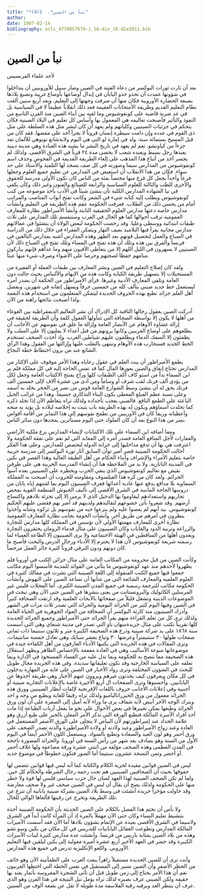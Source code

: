 ```yaml
---
title: "*نبأ من الصين*.  2(4)"
author: 
date: 1907-02-14
bibliography: oclc_4770057679-i_16-div_10.d1e2011.bib
---
```




#  نبأ من الصين 


 لأحد علماء الفرنسيس 

 بعد أن ثارت ثورات البوكسر من دعاة الفتنة في الصين وصار سبيل للأوروبيين أن يتداخلوا في شؤونها عمدت أن تحذو حذو اليابأن في إبدال أوضاعها بأوضاع غريبة وتصبغ بلادها بصبغة الحضارة الأوروبية فكان منها أن صرفت وجهتها إلى التعليم. وبعد  أربع  سنين ألغت نظام التعليم القديم وطريقة الأمتحانات العقيمة فعد ذلك انقلاباً عظيماً لا في السياسية بل في عد ضربة قاضية على كونفوشيوس وما لقيه بين أبناء الصين منذ القرن التاسع من النفوذ والتأثير فأصبحت تعاليمه هي المعمول بها وأساس كل تعليم في البلاد الصينية فكان يتحكم في جزئيات الصينيين وكلياتهم ولم يعهد أن كان لبشر مثل هذه السلطة على مثل ذي القوم في عدده وإن دامت سيطرة إنسان قروناً لا يجرأ  أحد  على مقضها. فقد كان من قبل المسيح بستمائة سنة. ولد في إمارة لو التي هي اليوم ولايةشانغ تونوهي للألمان تعد جزءاً من كياوتشو. نعم لم يعهد في تاريخ البشر ما يشبه هذه العبادة وهي مدينة دينية يعبدها رجل بسيط ويعبده شعب لا يحصى مدة  ٢٤  قرناً في الشرق الأقصى. ولذلك لم يجسر  أحد  من أتباع هذا المذهب على إلغاء الطريقة القديمة في الفحوص وحذف اسم كونفوشيوس من المدارس سيما وصورته في كل صف يسجد لها التلميذ والأستاذ على حد سواء. فكان من هذا الانقلاب أن استعيض في المدارس عن تعليم جميع العلوم وجعلها فرعاً وأحداً يجعل كل فرع منها مختصاً بفئة من الناس كان تكون الأولى مدرسة للحقوق والأخرى للطب والثالثة للعلوم السياسية والرابعة للصنائع والفنون وغير ذلك وكأن يكفي في نيا الشهادة المدارس الكلية تأن ينشئ شيئاً في الأدب يأخذ موضوعه من كتب كونفوشيوس ويطلب إليه كتابه شيء في الشعر وكانت تفتح أبواب المناصب والمراتب أمام من يحسن ذلك من الطلاب. فعرفت الحكومة عقم هذه الطريقة في التعليم وأنشأت مدارس خاصة دعتها مدارس العلوم الحقيقية الثابتة وأنشأ الأمبراطور نظارة للمعارف العمومية ترقب أحوالها كما هو الحال في الغرب وستنقسم تلك المدارس على  ثلاث  طبقات ابتدائية ووسطى وعليا. وقد رخصت الحكومة لبعض الولاة أن ينشئوا في عمالاتهم مدارس مجانية يقرأ فيها التلاميذ نصف النهار ويتمكن الفقراء في خلال ذلك من الدراسة في الصباح والعمل لتحصيل قوتهم بعد الظهر وهذه المدارس أشبه بمدارس   البالغين في فرنسا والفرق بين هذه وتلك أن هذه تفتح في المساء وتلك تفتح في الصباح ذلك لأن الصينيين   لا يسهرون في الليل اللهم إلا من يتعاطى الأفيون منهم وما عدأهم فإنهم يباركون منامهم حفظا لصحتهم وحرصا على الأضواء وصرف شيء منها عبثاً. 

 ولقد كان إصلاح التعليم في الصين ونشر المعارف بين طبقات العملة أو الفقيرة من المستحيلات إلا بتسهيل طريقة الكتابة وكانت هذه من الإبهام والألتباس بحيث حالت دون العامة وتلقي المعارف الأدبية وغيرها. فرأى الأمبراطور من الحكمة أن يصدر أمره ليستعمل خط جديد صيني يتألف كله من  خمسين  حرفاً ويسهل إتقانه في شهرين. وبفضل أهل العلم جرائد تطبع بهذه الحروف الجديدة ليتمكن المتعلمون من استخدام هذه النغمة ولذا أصبحت نتائجها راهنة من الآن. 

 أدركت الصين بعقول رجالها الثاقبة كل الإدراك أن نشر التعاليم الديمقراطية بين الغوغاء من أهلها لا يكون إلا بواسطة الصحافة التي تتنأولها العقول كلفة وأن الطريقة لحقيقة في إزالة غشاوة الأوهام عن الأبصار العامة وإزالة ما علق في نفوسهم عن الأجانب أن يطلعوهم على أوضاع الغربيين وكانوا يرونهم من قبل أعداء لا يمليون إلا على السلب ولا يظمئون إلا السفك الدماء ويطلقون عليهم شياطين الغرب. وإذ أخذت الصحف تستخدم الخط الجديد فستحارب هذه الأوهام وتنتهي بالتغلب عليها وإزالتها من العقول وهذا الرأي الشائع عند من يرون اختطاط خطة النجاح. 

 يطمع الأمبراطور أن يبث العلم في عقول رعاياه وهذا الأمر موقوف على الإكثار من المدارس تحتاج إنفاق والصين يعوزها المال كما قد تمس الحاجة إليه في كل مملكة فلم ير ابن السماء بداً من استو كاف أكف الطبقات كلها وراح يفتتح الاكتتاب العامة وجعل لكل من يؤدي  ألف  فرنك لقب شرف أو وساماً ومن أدى من  عشرة  آلاف  لإلى  خمسين  ألف  فرنك يحق له أن ينشئ وسط الشوارع العامة قوس من نصر من الحجر يخلد به اسمه وعلى نسبة عظم المبلغ المعطى يكون البناء التذكاري جسيماً. وهذا من غرائب الحيل الباعثة على الطمع النافع. فالصبي يعجب بأجداده ولذلك تراه يتعاظم الآن إذا تخلد ذكره كما تخلدت أسماؤهم ويكون له بهذه الطريقة باب يثبت به إخلاصه لبلاده بل يؤيد به منحه وأعطياته وربما كان في الأوربيين من تطمح نفوسهم إلى هذا التمايز من أقامة أقواس   نصر من هذا النوع بعد أن كان الملوك حتى اليوم مستأثرين بمجدها دون سائر الناس. 

 ومما أضافه ابن السماء على تلك الاكتتابات لإنشاء المدارس نزع ملكية الأراضي والعقارات لأجل المنافع العامة فصدر أمره إلى المعابد التي لم تقم على نفقة الحكومة ولا   اعترفت هي بها أن تدفع مداخليها إلى خزانة الدولة لتخصص للمدارس. وعلى هذا الفكر أحالت الحكومة الصينية قصر أمير توأن السابق أثار ثورة البوكسر إلى مدرسة حربية خاصة بتعليم الأمراء والإشراف وأبناء الحكام من أهل الطبقة العالية وهذا القصر في بكين في المدينة التاتارية. ولا بد من الملاحظة هنا أن إنشاء المدرسة الحربية هي على طرفي نقيض مع تعاليم كونفوشيوس الذي ينفي الحرب ويحظره على الصينيين يعده أسوأ الجرائم. ولقد كان من كره هذا الفيلسوف ومقاومته للحروب أن أصبحت به المملكة السماوية بلا مدافع يدفع عنها عادية أعدائها فعرف الصينيون اليوم بما لقنتهم إياه يابان من دروسها الحاجة الماسة في الشرق الأقصى إلى تأليف الجيوش المنظمة القوية بمحض تجاربهم واستعدادهم ليقاوموا بها الدخيل الذي لا يرمي إلا إلى تجزئة بلادهم واكتساح أرضهم. وقد شعروا بأتن خضوعهم لتقاليدهم ولدينهم قد أضر بهم فقضى عليهم الحكيم كونفوشيوس. بيد أنهم لم يعصوا عليه ولم ينزعوا حبه من نفوسهم بل تركوه وشأنه وأخذوا ينظرون في أمرهم من طريق أخر. وأنشأت الحومة بجانب نظارة المعارف العمومية نظارة أخرى للمعارف مهمتها الأولى لأن تؤسس في المملكة كلها مدارس للتجارة والزراعة وتربية الدود والغابات وكان الصينيون على مثال قدماء الرومان يحتقرون التجارة ويعدون أهلها من الساقطين في الهيئة الاجتماعية ولا يرى الصينيون إلا الطاعة العمياء لما رسمته شريعة كونفوشيوس لأن هذا لا يحترم إلا الأدباء ورجال الدرس والبحث فأصبح ما كان دونهم ودون الترقي قروناً كثيرة جائز العمل مرخصاً. 

 وكأنت الصين من قبل محرومة من المكاتب العامة على مثال خزائن الكتب في أوروبا فلم يظهروا لأحدهم منذ عهد كونفوشيوس ما يتأتى من الفوائد للمدينة فأسسوا اليوم مكاتب جمعوا فيها جميع الكتب المنقولة إلى اللغة الصينية التي نشرت في ممالك كثيرة في العلوم العلمية والمعارف الشائعة التي من شأنها أن تساعد الصين على النهوض وأنشأت الحكومة مكاتب للترجمة رسمية في جميع المدن الصينية الكبرى. أما المجلات فليس غير المرسلين   الكاثوليك والبروتستانت من يعنى بنشرها في الصين حتى الآن وهي تبحث في الموضوعات الدينية وتشغل قليلاً من صفحاتها بالأبحاث العلمية وقد ارتقت الصحافة كثيراً في الصين وفيها اليوم كثير من الجرائد اليومية والجرائد التي تصدر  ثلاث  مرات في الشهر وأدرك الصينيون منذ كارثة البوكسر أن الصحافة من المواد الجوهرية في الحياة العامة ولذلك ترى كل من تعلم القراءة منهم يقرأ الجرائد حتى الأمبراطور وجميع الجرائد الجديدة كلها تقريباً تكتب على مثال جريدةسهان باو التي تصدر في مدينة شنغاي وهي التي أسست سنة   ١٨٦٨  على يد شركة صينية وذرع هذه الصحيفة الكبيرة متر و  ثلاثون  سنتيما ذات  ثماني  صفحات طولها  ٣٠  سنتيمتراً وعرضها  ٣٠  وتباع بعشر سبايك وهي تعادل  خمسة  سانتيمات. وترى المقالات في هذه الجريدة التي يكتبها الأدباء العارفون من أهل الكفاءة جيدة في موضوعاتها منوعة الأساليب وهي في العادة مفعمة بالإحساس الطاهر ويظهر استقلال هذه الصحيفة مما تنصح به للحكومة وبما تدل عليه من الفساد المستحوذ في الإدارة وبما تعلقه على السياسة الخارجية وقد تكون تعليقاتها سديدة. وفي هذه الجريدة مجال طويل للبحث في الشؤون المختلفة وترى رواد الأخبار في الصين على غاية من المهارة يدخلون في كل مكان ويعرفون كيف يحدثون غيرهم ويروون عنهم الأخبار وهي طريقة أخذوها عن اليابانيين. وأحسنوها وترى الصفحات ال  أربع  الأخيرة غاصة بالإعلانات التجارية صينية أو أجنبية وفي إعلانات الأجانب حروف باللغات الإفرنجية لإلفات أنظار الصينيين وورق هذه الجرائد معمول من ورق الخيزرانالبامبو ولذلك تراه رقيقاً للغاية ويطبع من وجه و  احد  ويترك الوجه الآخر أبيض لأنه شفاف يرى ما وراء لأنه أميل إلى الصفرة على أن لون ورق الجرائد وطبعها يمكن تغييرها في بعض الأحوال على نحو ما يفعل أرباب الطباعة إذا مات  أحد  أفراد الأسرة المالكة فتطبع الورقة التي تذكر الأمر المعلن بالخبر على طبع أزرق وهو علامة الحداد عند إمبراطورتهم لأن البياض لا يتجلى على الورق الأصفر المستعمل في العادة وعند زواج الأمبراطور وعيد ولادته أو ولادة الأمبراطورة والدته تصدر الصحف على ورق أحمر وهو لون العيد والسعادة وتطبع بالسواد. ويستعمل اللون الأحمر أيضاً في اليوم الأول من السنة وهو يصادف بعد شهر من رأس السنة في أوروبا.   والجرائد المصورة ناجحة في المدن العظمى وهذه الصحف مؤلفة من  اثنتي  عشرة  ورقة مضاعفة ولها غلاف أحمر أو أخضر وثمن النسخة  عشرون  سنتيما أما الصور فتكون خطوطاً في موضوع جديد. 

 ليس في الصين قوانين مقيدة لحرية الكلام والكتابة كما أنه ليس فيها قوانين تتضمن لها حقوقها بحيث أن الصحافيين الصينيين هم تحت رحمة رجال الشرطة والحكام كل حين. ولما لم تكن الصحف الصينية لهذا العهد لسان حال حزب سياسي فليس لها قوة ولا خطر منها على الحكومة ولذلك يصح أن يقال أن ليس في الصين صحف غير ولا صحف معارضة وقد حاولت مؤخراً جريدة أنشئت في وسط بلاد الصين بشركة صينية يابانية أن تنزع عن تلك الطريقة وتخرج عن رقبتها فألغاها الوالي للحال. 

 ولا بأس أن نختم هذا الفصل بالكلام على الصين الحديثة بأن الحكومة الصينية   أخذة بتنشيط تعليم النساء وكان حتى الآن مهملاً بالمرة إذ أن المرأة كانت أبداً في الشرق ولاسيما في الشرق الأقصى بعيدة عن الإتمام بشؤون بلادها أما الأن فقد أسست الأميرات المالكة المدارس وتطوعت العقائل اليابانيات للتدريس في كل مكان من بكين وسو تشو وهذه من بلاد الصين بمثابة باريس من فرنسا. وأنشئت عدة مدارس كثيرة لبنات الأسرات الكبيرة وقد حضر في العهد الأخير  أربع  عشرة  أميرة مغولية إلى بكين ليلقين فيها التعليم الأوروبي. واللغو الإنكليزية تدرس في جميع هذه المدارس. 

 وأنت ترى أن للصين الجديدة مستقبلاً زاهراً يبعث الغرب على الطمأنينة الآن وهو خائف من الحظر الأصفر وأن الصين تسير إلى المستقبل في نفس الخطة التي اختطها الغربيون نعم أن هذا الأمر يحتاج إلى زمن طويل قبل أن تأتى الشجرة المغروسة بأثمار يعتد بها حقيقة ولكن الصيني عرف بصبره لذلك تراه يؤمل نيل النتيجة في هذا القرن وهو الذي عرف أن ينتظر الغد ويرقبه رقبة الفلاسفة مدة طويلة لا تقل عن بضعة ألوف من السنين. 

